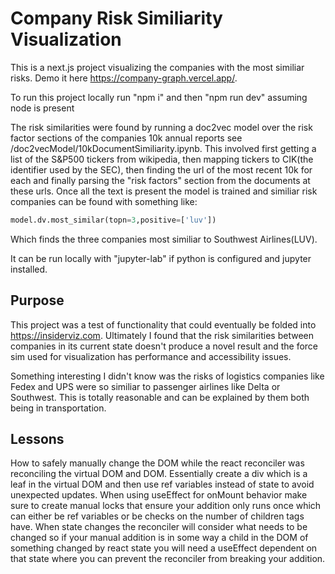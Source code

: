 # Company Risk Similiarity Visualization
This is a next.js project visualizing the companies with the most similiar risks. Demo it here https://company-graph.vercel.app/. 

To run this project locally run "npm i" and then "npm run dev" assuming node is present

The risk similarities were found by running a doc2vec model over the risk factor sections of the companies 10k annual reports see /doc2vecModel/10kDocumentSimiliarity.ipynb.
This involved first getting a list of the S&P500 tickers from wikipedia, then mapping tickers to CIK(the identifier used by the SEC), then finding the url of the most recent 10k for each and finally parsing the "risk factors" section from the documents at these urls. Once all the text is present the model is trained and similiar risk companies can be found with something like:

```python
model.dv.most_similar(topn=3,positive=['luv'])
```

Which finds the three companies most similiar to Southwest Airlines(LUV).

It can be run locally with "jupyter-lab" if python is configured and jupyter installed.

## Purpose
This project was a test of functionality that could eventually be folded into https://insiderviz.com. Ultimately I found that the risk similarities between companies in its current state doesn't produce a novel result and the force sim used for visualization has performance and accessibility issues.

Something interesting I didn't know was the risks of logistics companies like Fedex and UPS were so similiar to passenger airlines like Delta or Southwest. This is totally reasonable and can be explained by them both being in transportation.

## Lessons
How to safely manually change the DOM while the react reconciler was reconciling the virtual DOM and DOM. Essentially create a div which is a leaf in the virtual DOM and then use ref variables instead of state to avoid unexpected updates. When using useEffect for onMount behavior make sure to create manual locks that ensure your addition only runs once which can either be ref variables or be checks on the number of children tags have. When state changes the reconciler will consider what needs to be changed so if your manual addition is in some way a child in the DOM of something changed by react state you will need a useEffect dependent on that state where you can prevent the reconciler from breaking your addition.

